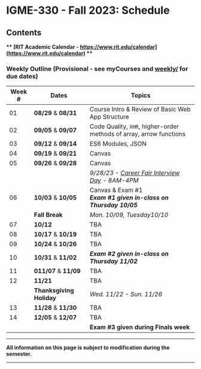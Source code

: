 # IGME-330 - Fall 2023: Schedule

## Contents

**\*\* [RIT Academic Calendar - https://www.rit.edu/calendar](https://www.rit.edu/calendar) \*\***

### Weekly Outline (Provisional  - see myCourses and [weekly/](weekly/) for due dates) 

| Week # | Dates | Topics |
| ------ | ----- | ------ |
| 01 | **08/29** & **08/31** | Course Intro & Review of Basic Web App Structure |
| 02 | **09/05** & **09/07** | Code Quality, `XHR`, higher-order methods of array, arrow functions |
| 03 | **09/12** & **09/14** | ES6 Modules, JSON |
| 04 | **09/19** & **09/21** | Canvas |
| 05 | **09/26** & **09/28** | Canvas |
|    |                       | *9/28/23 - [Career Fair Interview Day](https://www.rit.edu/careerservices/university-wide-career-fair) - 8AM-4PM* |
| 06 | **10/03** & **10/05** | Canvas & Exam #1 <br> ***Exam #1 given in-class on Thursday 10/05*** |
|    | **Fall Break**   | *Mon. 10/09, Tuesday10/10*  |                
| 07 | **10/12** | TBA |
| 08 | **10/17** & **10/19** | TBA |
| 09 | **10/24** & **10/26** | TBA |
| 10 | **10/31** & **11/02** | ***Exam #2 given in-class on Thursday 11/02*** |
| 11 | **011/07** & **11/09** | TBA |
| 12 | **11/21** | TBA |
|    | **Thanksgiving Holiday**   | *Wed. 11/22 - Sun. 11/26* |
| 13 | **11/28** & **11/30** | TBA |
| 14 | **12/05** & **12/07** | TBA |
|    |  | **Exam #3 given during Finals week** |



<!---
- [Week 01 (Aug 23) : Course Intro & Review of Basic Web App Structure](#week1)
- [Week 02 (Aug 30) : Intro to Canvas Drawing API & Periodic Functions/Algorithmic Botany](#week2)

<hr>

- [Week 03 (Fed 15) : IIFEs & Canvas Transformations](#week3)
- [Week 04 (Feb 22) : Project 1 Prototypes, Drawing Images & Blending Modes (Tues 2/23 - Recharge Day #1)](#week4)
- [Week 05 (Mar 01) : Sprites / ES6 Module Pattern](#week5)
- [Week 06 (Mar 08) : Intro to Web Audio](#week6)
- [Week 07 (Mar 15) : Finish Web Audio & Bitmap Manipulation](#week7)
- [Week 08 (Mar 22) : Constrained Writing and Simple Text Analysis / RiTa Computational Text Library (Wed. 3/24 - Recharge Day #2)](#week8)
- [Week 09 (Mar 29) : Context-free Grammars / Web Services Review](#week9)
- [Week 10 (Apr 05) : Midterm Exam](#week10)
- [Week 11 (Apr 12) : Node.js + More Web Services](#week11)
- [Week 12 (Apr 19) : Vue.js & MVVM (Thurs. 4/22 - Recharge Day #3)](#week12)
- [Week 13 (Apr 26) : Cloud Data & JavaScript Topics](#week13)
- [Week 14 (May 03) : Catchup (Mon 5/3 is "Treat as a Thursday class day", Wed 5/5 is final day of classes)](#week14)
- [Finals Week Meeting : (Final exam week ends on Thurs 5/13)](#finalsweek)
-->

<!--
## <a id="week1">Week 1 : Course Intro & Review of Basic Web App Structure
  - [Week 1A - Course Introduction](weekly/week-01A-notes.md)
  - [Week 1B - TB Review/TB II](weekly/week-01B-notes.md)
  
## <a id="week2">Week 2 : Ajax
  - [Week 2A - `XHR` - downloading/parsing text, CSV, XML, JSON](weekly/week-02A-notes.md)
  - [Week 2B - The `fetch()` API](weekly/week-02B-notes.md)


## <a id="week3">Week 3 : IIFEs & Canvas Transformations
  - [Week 3A - The IIFE](weekly/week-03A-notes.md)
  - [Week 3B - Canvas Transformations](weekly/week-03B-notes.md)
 
## <a id="week4">Week 4 : Project 1 prototypes, Drawing Images & Blending Modes
  - [Week 4A - Project 1 Prototypes & Review](weekly/week-04A-notes.md)
  - [Week 4B - Drawing Images & Blending Modes](weekly/week-04B-notes.md)
 
## <a id="week5">Week 5 : Sprites / ES6 Module Pattern
  - [Week 5A - Sprites](weekly/week-05A-notes.md)
  - [Week 5B - ES6 Module Pattern](weekly/week-05B-notes.md)
 
## <a id="week6">Week 6 : Intro to Audio Visualizer
  - [Week 6A - Intro to Web Audio](weekly/week-06A-notes.md)
  - [Week 6B - More Audio Visualizer](weekly/week-06B-notes.md)
 
## <a id="week7">Week 7 : More Web Audio
  - [Week 7A - Finish WebAudio](weekly/week-07A-notes.md)
  - [Week 7B - Bitmap Manipulation](weekly/week-07B-notes.md)
 
## <a id="week8">Week 8 : Catchup
  - [Week 8A - Catchup](weekly/week-08A-notes.md)
  - [Week 8B - Catchup](weekly/week-08B-notes.md)

## <a id="week9">Week 9 :  Begin Computational Text Unit Constrained Writing and Simple Text Analysis / Computational Literature
  - [Week 9A - Constrained Writing and Simple Text Analysis](weekly/week-09A-notes.md)
  - [Week 9B - Computational Literature with RiTa](weekly/week-09B-notes.md) 
  
## <a id="week10">Week 10 : Context-free Grammars / Web Services Review
   - [Week 10A - Context-Free Grammars with RiTa](weekly/week-10A-notes.md)
   - [Week 10B - Web Services](weekly/week-10B-notes.md)
  
## <a id="week11">Week 11  : Node.js + More Web Services
   - [Week 11A - Intro to Node.js](weekly/week-11A-notes.md)
   - [Week 11B - More About Web Services](weekly/week-11B-notes.md)
  
## <a id="week12">Week 12  : Vue.js & MVVM
  - [Week 12A - Intro to Vue.js](weekly/week-12A-notes.md)
  - [Week 12B - More Vue.js](weekly/week-12B-notes.md)
  
## <a id="week13">Week 13 : Cloud Data & JavaScript Topics
  - [Week 13A - Cloud Data](weekly/week-13A-notes.md)
  - [Week 13B - JavaScript Topics](weekly/week-13B-notes.md)
 
## <a id="week14">Week 14 : Catchup & Final Written Exam
  
## <a id="finalsweek">Finals Week Meeting
  - We will all be meeting finals week to present final projects. Check SIS for your section's meeting time and location
  
-->
  
<hr>

**All information on this page is subject to modification during the semester.**

<hr>
